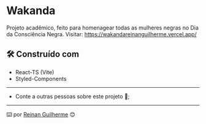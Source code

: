 # Wakanda

Projeto acadêmico, feito para homenagear todas as mulheres negras no Dia da Consciência Negra.
Visitar: https://wakandareinanguilherme.vercel.app/

## 🛠️ Construído com

*  React-TS (Vite)
*  Styled-Components

---
* Conte a outras pessoas sobre este projeto 📢;

---
⌨️ por [Reinan Guilherme](https://github.com/ReinanGuilherme) 😊
